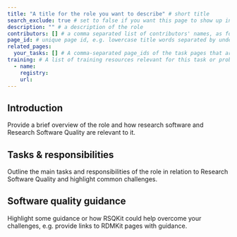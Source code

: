 ```yaml
---
title: "A title for the role you want to describe" # short title
search_exclude: true # set to false if you want this page to show up in search results
description: "" # a description of the role
contributors: [] # a comma separated list of contributors' names, as found in _data/CONTRIBUTORS.yml
page_id: # unique page id, e.g. lowercase title words separated by underscore(s) - for example page_id of 'version control' page could be version_control
related_pages:
  your_tasks: [] # A comma-separated page_ids of the task pages that are related to the current page
training: # A list of training resources relevant for this task or problem (e.g from TeSS registry or elsewhere)
  - name:
    registry:
    url:
---
```


## Introduction

Provide a brief overview of the role and how research software and Research Software Quality are relevant to it.

## Tasks & responsibilities

Outline the main tasks and responsibilities of the role in relation to Research Software Quality and highlight common challenges.

## Software quality guidance

Highlight some guidance or how RSQKit could help overcome your challenges, e.g. provide links to RDMKit pages with guidance.
